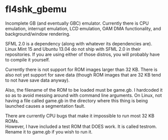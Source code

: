 fl4shk_gbemu
============

Incomplete GB (and eventually GBC) emulator.  Currently there is CPU emulation, 
interrupt emulation, LCD emulation, OAM DMA functionality, and background/window 
rendering.

SFML 2.0 is a dependency (along with whatever its dependencies are).  Linux Mint 15 
and Ubuntu 13.04 do not ship with SFML 2.0 in their repositories.  If you are using 
either of those distros, you will probably have to compile it yourself.

Currently there is not support for ROM images larger than 32 KB.  There is also not 
yet support for save data (though ROM images that are 32 KB tend to not have save 
data anyway).

Also, the filename of the ROM to be loaded must be game.gb.  I hardcoded it so as to 
avoid messing around with command line arguments.  On Linux, not having a file called 
game.gb in the directory where this thing is being launched causes a segmentation 
fault.  

There are currently CPU bugs that make it impossible to run most 32 KB ROMs.  
However, I have included a test ROM that DOES work.  It is called testrom.  Rename it 
to game.gb if you wish to run it.
